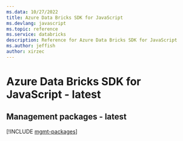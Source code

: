 ```yaml
---
ms.data: 10/27/2022
title: Azure Data Bricks SDK for JavaScript
ms.devlang: javascript
ms.topic: reference
ms.service: databricks
description: Reference for Azure Data Bricks SDK for JavaScript
ms.author: jeffish
author: xirzec
---
```

# Azure Data Bricks SDK for JavaScript - latest

## Management packages - latest
[!INCLUDE [mgmt-packages](data-bricks-mgmt-index.md)]